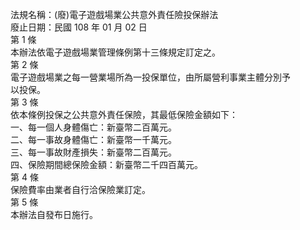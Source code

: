 法規名稱：(廢)電子遊戲場業公共意外責任險投保辦法  
廢止日期：民國 108 年 01 月 02 日  
第 1 條  
本辦法依電子遊戲場業管理條例第十三條規定訂定之。  
第 2 條  
電子遊戲場業之每一營業場所為一投保單位，由所屬營利事業主體分別予  
以投保。  
第 3 條  
依本條例投保之公共意外責任保險，其最低保險金額如下：  
一、每一個人身體傷亡：新臺幣二百萬元。  
二、每一事故身體傷亡：新臺幣一千萬元。  
三、每一事故財產損失：新臺幣二百萬元。  
四、保險期間總保險金額：新臺幣二千四百萬元。  
第 4 條  
保險費率由業者自行洽保險業訂定。  
第 5 條  
本辦法自發布日施行。  


